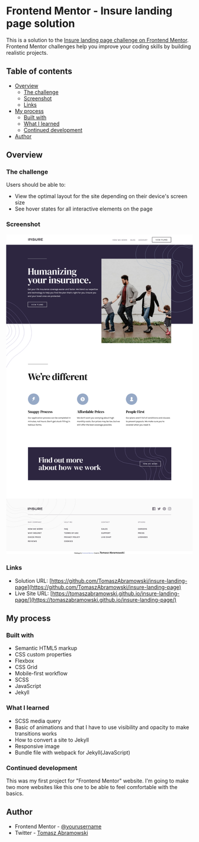 # Frontend Mentor - Insure landing page solution

This is a solution to the [Insure landing page challenge on Frontend Mentor](https://www.frontendmentor.io/challenges/insure-landing-page-uTU68JV8). Frontend Mentor challenges help you improve your coding skills by building realistic projects. 

## Table of contents

- [Overview](#overview)
  - [The challenge](#the-challenge)
  - [Screenshot](#screenshot)
  - [Links](#links)
- [My process](#my-process)
  - [Built with](#built-with)
  - [What I learned](#what-i-learned)
  - [Continued development](#continued-development)
- [Author](#author)



## Overview

### The challenge

Users should be able to:

- View the optimal layout for the site depending on their device's screen size
- See hover states for all interactive elements on the page

### Screenshot

![Desktop](assets/images/Screenshot.jpg)

### Links

- Solution URL: [https://github.com/TomaszAbramowski/insure-landing-page](https://github.com/TomaszAbramowski/insure-landing-page)
- Live Site URL: [https://tomaszabramowski.github.io/insure-landing-page/](https://tomaszabramowski.github.io/insure-landing-page/)

## My process

### Built with

- Semantic HTML5 markup
- CSS custom properties
- Flexbox
- CSS Grid
- Mobile-first workflow
- SCSS
- JavaScript
- Jekyll


### What I learned

- SCSS media query
- Basic of animations and that I have to use visibility and opacity to make transitions works
- How to convert a site to Jekyll
- Responsive image
- Bundle file with webpack for Jekyll(JavaScript)


### Continued development
This was my first project for "Frontend Mentor" website.
I'm going to make two more websites like this one to be able to feel comfortable with the basics. 


## Author

- Frontend Mentor - [@yourusername](https://www.frontendmentor.io/profile/TomaszAbramowski)
- Twitter - [Tomasz Abramowski](https://www.twitter.com/TomaszAbramows5)


